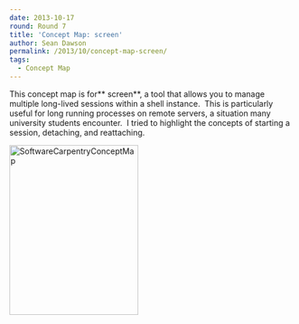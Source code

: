 ```yaml
---
date: 2013-10-17
round: Round 7
title: 'Concept Map: screen'
author: Sean Dawson
permalink: /2013/10/concept-map-screen/
tags:
  - Concept Map
---
```

This concept map is for** screen**, a tool that allows you to manage multiple long-lived sessions within a shell instance.  This is particularly useful for long running processes on remote servers, a situation many university students encounter.  I tried to highlight the concepts of starting a session, detaching, and reattaching.

[<img class="alignnone size-medium wp-image-4812" alt="SoftwareCarpentryConceptMap" src="http://teaching.software-carpentry.org/wp-content/uploads/2013/10/SoftwareCarpentryConceptMap-228x300.png" width="228" height="300" />][1]

 [1]: http://teaching.software-carpentry.org/wp-content/uploads/2013/10/SoftwareCarpentryConceptMap.png
